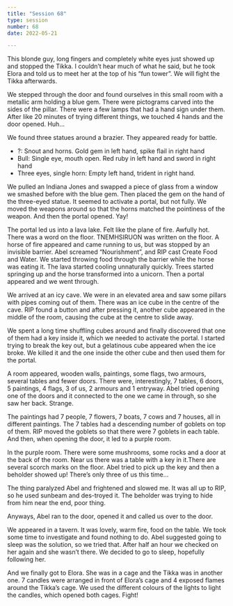 ```yaml
---
title: "Session 68"
type: session
number: 68
date: 2022-05-21

---
```


This blonde guy, long fingers and completely white eyes just showed up and stopped the Tikka. I couldn’t hear much of what he said, but he took Elora and told us to meet her at the top of his “fun tower”. We will fight the Tikka afterwards.

We stepped through the door and found ourselves in this small room with a metallic arm holding a blue gem. There were pictograms carved into the sides of the pillar. There were a few lamps that had a hand sign under them. After like 20 minutes of trying different things, we touched 4 hands and the door opened. Huh…

We found three statues around a brazier. They appeared ready for battle.
- ?: Snout and horns. Gold gem in left hand, spike flail in right hand
- Bull: Single eye, mouth open. Red ruby in left hand and sword in right hand
- Three eyes, single horn: Empty left hand, trident in right hand.

We pulled an Indiana Jones and swapped a piece of glass from a window we smashed before with the blue gem. Then placed the gem on the hand of the three-eyed statue. It seemed to activate a portal, but not fully. We moved the weapons around so that the horns matched the pointiness of the weapon. And then the portal opened. Yay!

The portal led us into a lava lake. Felt like the plane of fire. Awfully hot. There was a word on the floor. TNEMHSIRUON was written on the floor. A horse of fire appeared and came running to us, but was stopped by an invisible barrier. Abel screamed “Nourishment”, and RIP cast Create Food and Water. We started throwing food through the barrier while the horse was eating it. The lava started cooling unnaturally quickly. Trees started springing up and the horse transformed into a unicorn. Then a portal appeared and we went through.

We arrived at an icy cave. We were in an elevated area and saw some pillars with pipes coming out of them. There was an ice cube in the centre of the cave. RIP found a button and after pressing it, another cube appeared in the middle of the room, causing the cube at the centre to slide away.

We spent a long time shuffling cubes around and finally discovered that one of them had a key inside it, which we needed to activate the portal. I started trying to break the key out, but a gelatinous cube appeared when the ice broke. We killed it and the one inside the other cube and then used them for the portal.

A room appeared, wooden walls, paintings, some flags, two armours, several tables and fewer doors. There were, interestingly, 7 tables, 6 doors, 5 paintings, 4 flags, 3 of us, 2 armours and 1 entryway. Abel tried opening one of the doors and it connected to the one we came in through, so she saw her back. Strange.

The paintings had 7 people, 7 flowers, 7 boats, 7 cows and 7 houses, all in different paintings. The 7 tables had a descending number of goblets on top of them. RIP moved the goblets so that there were 7 goblets in each table. And then, when opening the door, it led to a purple room.

In the purple room. There were some mushrooms, some rocks and a door at the back of the room. Near us there was a table with a key in it.There are several scorch marks on the floor. Abel tried to pick up the key and then a beholder showed up! There’s only three of us this time…

The thing paralyzed Abel and frightened and slowed me. It was all up to RIP, so he used sunbeam and des-troyed it. The beholder was trying to hide from him near the end, poor thing.

Anyways, Abel ran to the door, opened it and called us over to the door.

We appeared in a tavern. It was lovely, warm fire, food on the table. We took some time to investigate and found nothing to do. Abel suggested going to sleep was the solution, so we tried that. After half an hour we checked on her again and she wasn’t there. We decided to go to sleep, hopefully following her.

And we finally got to Elora. She was in a cage and the Tikka was in another one. 7 candles were arranged in front of Elora’s cage and 4 exposed flames around the Tikka’s cage. We used the different colours of the lights to light the candles, which opened both cages. Fight!